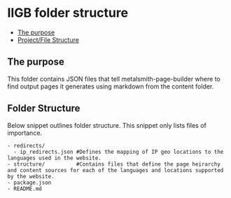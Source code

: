 # IIGB folder structure

<!-- toc -->

- [The purpose](#the-purpose)
- [Project/File Structure](#projectfile-structure)

<!-- tocstop -->

## The purpose

This folder contains JSON files that tell metalsmith-page-builder where to find output pages it generates using markdown
from the content folder.


## Folder Structure

Below snippet outlines folder structure. This snippet only lists files of importance.

```
- redirects/
  - ip_redirects.json #Defines the mapping of IP geo locations to the languages used in the website.
- structure/          #Contains files that define the page heirarchy and content sources for each of the languages and locations supported by the website.     
- package.json        
- README.md           

```
